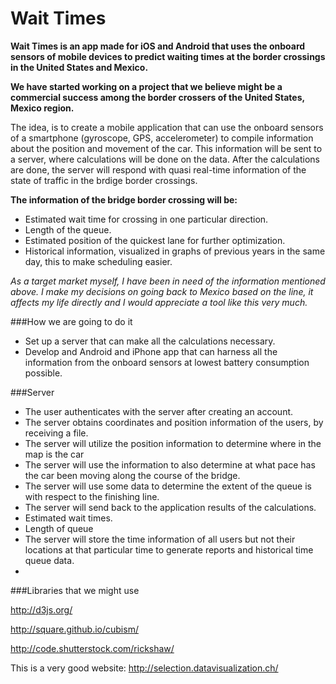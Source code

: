 # Wait Times

**Wait Times is an app made for iOS and Android that uses the onboard sensors of mobile devices to predict waiting times at the border crossings in the United States and Mexico.**

**We have started working on a project that we believe might be a commercial success among the border crossers of the United States, Mexico region.**

The idea, is to create a mobile application that can use the onboard sensors of a smartphone (gyroscope, GPS, accelerometer) to compile information about the position and movement of the car. This information will be sent to a server, where calculations will be done on the data. After the calculations are done, the server will respond with quasi real-time information of the state of traffic in the brdige border crossings.

**The information of the bridge border crossing will be:**

+ Estimated wait time for crossing in one particular direction.
+ Length of the queue.
+ Estimated position of the quickest lane for further optimization.
+ Historical information, visualized in graphs of previous years in the same day, this to make scheduling easier.

*As a target market myself, I have been in need of the information mentioned above. I make my decisions on going back to Mexico based on the line, it affects my life directly and I would appreciate a tool like this very much.*

###How we are going to do it

+ Set up a server that can make all the calculations necessary.
+ Develop and Android and iPhone app that can harness all the information from the onboard sensors at lowest battery consumption possible.

###Server

+ The user authenticates with the server after creating an account.
+ The server obtains coordinates and position information of the users, by receiving a file.
+ The server will utilize the position information to determine where in the map is the car
+ The server will use the information to also determine at what pace has the car been moving along the course of the bridge.
+ The server will use some data to determine the extent of the queue is with respect to the finishing line.
+ The server will send back to the application results of the calculations.
+ Estimated wait times.
+ Length of queue
+ The server will store the time information of all users but not their locations at that particular time to generate reports and historical time queue data.
+ 


###Libraries that we might use

http://d3js.org/

http://square.github.io/cubism/

http://code.shutterstock.com/rickshaw/

This is a very good website: http://selection.datavisualization.ch/

